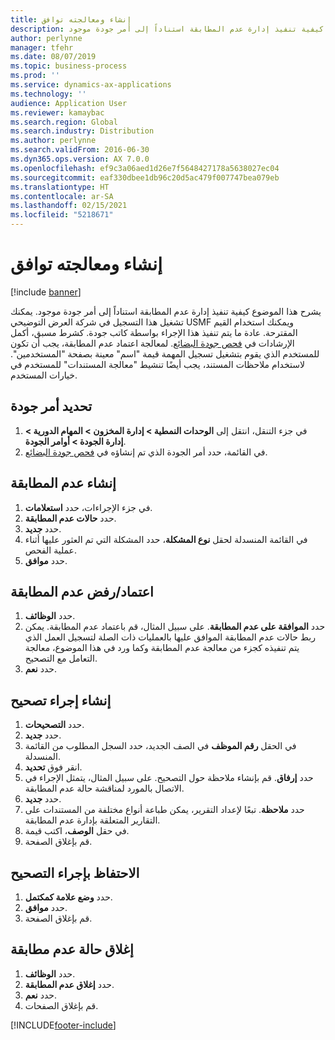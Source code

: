 ```yaml
---
title: إنشاء ومعالجته توافق
description: يشرح هذا الموضوع كيفية تنفيذ إدارة عدم المطابقة استناداً إلى أمر جودة موجود.
author: perlynne
manager: tfehr
ms.date: 08/07/2019
ms.topic: business-process
ms.prod: ''
ms.service: dynamics-ax-applications
ms.technology: ''
audience: Application User
ms.reviewer: kamaybac
ms.search.region: Global
ms.search.industry: Distribution
ms.author: perlynne
ms.search.validFrom: 2016-06-30
ms.dyn365.ops.version: AX 7.0.0
ms.openlocfilehash: ef9c3a06aed1d26e7f5648427178a5638027ec04
ms.sourcegitcommit: eaf330dbee1db96c20d5ac479f007747bea079eb
ms.translationtype: HT
ms.contentlocale: ar-SA
ms.lasthandoff: 02/15/2021
ms.locfileid: "5218671"
---
```

# <a name="create-and-process-a-conformance"></a>إنشاء ومعالجته توافق

[!include [banner](../../includes/banner.md)]

يشرح هذا الموضوع كيفية تنفيذ إدارة عدم المطابقة استناداً إلى أمر جودة موجود. يمكنك تشغيل هذا التسجيل في شركة العرض التوضيحي USMF ويمكنك استخدام القيم المقترحة. عادة ما يتم تنفيذ هذا الإجراء بواسطة كاتب جودة.  كشرط مسبق، أكمل الإرشادات في [فحص جودة البضائع‬](https://github.com/MicrosoftDocs/Dynamics-365-Operations/blob/master/articles/supply-chain/inventory/tasks/inspect-quality-goods.md). لمعالجة اعتماد عدم المطابقة، يجب أن تكون للمستخدم الذي يقوم بتشغيل تسجيل المهمة قيمة "اسم" معينة بصفحة "المستخدمين". لاستخدام ملاحظات المستند، يجب أيضًا تنشيط "معالجة المستندات" للمستخدم في خيارات المستخدم.


## <a name="select-a-quality-order"></a>تحديد أمر جودة
1. في جزء التنقل، انتقل إلى **الوحدات النمطية >‬ ‏‫إدارة المخزون > المهام الدورية‬ > إدارة الجودة > أوامر الجودة**.
2. في القائمة، حدد أمر الجودة الذي تم إنشاؤه في [فحص جودة البضائع](https://github.com/MicrosoftDocs/Dynamics-365-Operations/blob/master/articles/supply-chain/inventory/tasks/inspect-quality-goods.md).  

## <a name="create-a-nonconformance"></a>إنشاء عدم المطابقة
1. في جزء الإجراءات، حدد **استعلامات**.
2. حدد **حالات عدم المطابقة**.
3. حدد **جديد**.
4. في القائمة المنسدلة لحقل **نوع المشكلة**، حدد المشكلة التي تم العثور عليها أثناء عملية الفحص.  
5. حدد **موافق**.

## <a name="approvereject-a-nonconformance"></a>اعتماد/رفض عدم المطابقة
1. حدد **الوظائف**.
2. حدد **الموافقة على عدم المطابقة**. على سبيل المثال، قم باعتماد عدم المطابقة. يمكن ربط حالات عدم المطابقة الموافق عليها بالعمليات ذات الصلة لتسجيل العمل الذي يتم تنفيذه كجزء من معالجة عدم المطابقة وكما ورد في هذا الموضوع، معالجة التعامل مع التصحيح.  
3. حدد **نعم**.

## <a name="create-a-correction-action"></a>إنشاء إجراء تصحيح
1. حدد **التصحيحات**.
2. حدد **جديد**.
3. في الحقل **رقم الموظف‬** في الصف الجديد، حدد السجل المطلوب من القائمة المنسدلة.
4. انقر فوق **تحديد**.
5. حدد **إرفاق**. قم بإنشاء ملاحظة حول التصحيح. على سبيل المثال، يتمثل الإجراء في الاتصال بالمورد لمناقشة حالة عدم المطابقة.  
6. حدد **جديد**.
7. حدد **ملاحظة**. تبعًا لإعداد التقرير، يمكن طباعة أنواع مختلفة من المستندات على التقارير المتعلقة بإدارة عدم المطابقة.  
8. في حقل **الوصف**، اكتب قيمة.
9. قم بإغلاق الصفحة.

## <a name="maintain-a-correction"></a>الاحتفاظ بإجراء التصحيح
1. حدد **وضع علامة كمكتمل**.
2. حدد **موافق**.
3. قم بإغلاق الصفحة.

## <a name="close-a-nonconformance"></a>إغلاق حالة عدم مطابقة
1. حدد **الوظائف**.
2. حدد **إغلاق عدم المطابقة**.
3. حدد **نعم**.
4. قم بإغلاق الصفحات.


[!INCLUDE[footer-include](../../../includes/footer-banner.md)]